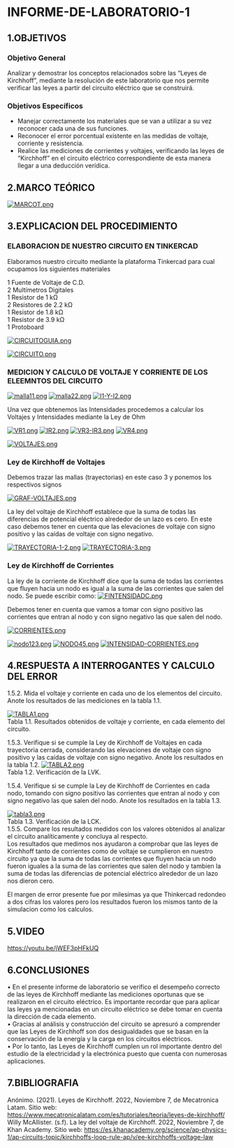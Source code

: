 # INFORME-DE-LABORATORIO-1

## 1.OBJETIVOS

### Objetivo General
Analizar y demostrar los conceptos relacionados sobre las “Leyes de Kirchhoff”, mediante la resolución de este laboratorio que nos permite verificar las leyes a partir del circuito eléctrico que se construirá.
### Objetivos Específicos
-	Manejar correctamente los materiales que se van a utilizar a su vez reconocer cada una de sus funciones.
-	Reconocer el error porcentual existente en las medidas de voltaje, corriente y resistencia.
-	Realice las mediciones de corrientes y voltajes, verificando las leyes de “Kirchhoff” en el circuito eléctrico correspondiente de esta manera llegar a una deducción verídica.

## 2.MARCO TEÓRICO

[![MARCOT.png](https://i.postimg.cc/fTvfzm1P/MARCOT.png)](https://postimg.cc/6yyvz2WV)

## 3.EXPLICACION DEL PROCEDIMIENTO

### ELABORACION DE NUESTRO CIRCUITO EN TINKERCAD

Elaboramos nuestro circuito mediante la plataforma Tinkercad para cual ocupamos los siguientes materiales

1 Fuente de Voltaje de C.D.<br>
2 Multímetros Digitales<br>
1 Resistor de 1 kΩ<br>
2 Resistores de 2.2 kΩ<br>
1 Resistor de 1.8 kΩ<br>
1 Resistor de 3.9 kΩ<br>
1 Protoboard<br>

[![CIRCUITOGUIA.png](https://i.postimg.cc/Y9rN59CF/CIRCUITOGUIA.png)](https://postimg.cc/2qtBvCvj)<br>


[![CIRCUITO.png](https://i.postimg.cc/y8Gw6MZW/CIRCUITO.png)](https://postimg.cc/BjxhMwNG)

### MEDICION Y CALCULO DE VOLTAJE Y CORRIENTE DE LOS ELEEMNTOS DEL CIRCUITO
[![malla11.png](https://i.postimg.cc/KjqFfTMc/malla11.png)](https://postimg.cc/4H9rNmPj)
[![malla22.png](https://i.postimg.cc/qRH76289/malla22.png)](https://postimg.cc/zLpN9b2j)
[![I1-Y-I2.png](https://i.postimg.cc/VL0YqWWS/I1-Y-I2.png)](https://postimg.cc/KRFSFLVF)

Una vez que obtenemos las Intensidades procedemos a calcular los Voltajes y Intensidades mediante la Ley de Ohm<br>

[![VR1.png](https://i.postimg.cc/TYdsGdpT/VR1.png)](https://postimg.cc/DmN6PKrN)
[![IR2.png](https://i.postimg.cc/WbqkdrD8/IR2.png)](https://postimg.cc/4mZdMYQH)
[![VR3-IR3.png](https://i.postimg.cc/htb1pwLh/VR3-IR3.png)](https://postimg.cc/gxjh0gBP)
[![VR4.png](https://i.postimg.cc/tJN4Lh2d/VR4.png)](https://postimg.cc/V05wtby5)<br>

[![VOLTAJES.png](https://i.postimg.cc/t49wp8zG/VOLTAJES.png)](https://postimg.cc/PPF2M3cS)

### Ley de Kirchhoff de Voltajes
Debemos trazar las mallas (trayectorias) en este caso 3 y ponemos los respectivos signos<br>

[![GRAF-VOLTAJES.png](https://i.postimg.cc/pV3d6LC1/GRAF-VOLTAJES.png)](https://postimg.cc/fkjZ3Z6x)<br>

La ley del voltaje de Kirchhoff establece que la suma de todas las diferencias de potencial eléctrico alrededor de un lazo es cero.
En este caso debemos tener en cuenta que las elevaciones de voltaje con signo positivo y las caídas de voltaje con signo negativo.<br>

[![TRAYECTORIA-1-2.png](https://i.postimg.cc/tTVKZp6Y/TRAYECTORIA-1-2.png)](https://postimg.cc/N9BJZhpc)
[![TRAYECTORIA-3.png](https://i.postimg.cc/hP31wx6R/TRAYECTORIA-3.png)](https://postimg.cc/ykcR3J7L)<br>

### Ley de Kirchhoff de Corrientes

La ley de la corriente de Kirchhoff dice que la suma de todas las corrientes que fluyen hacia un nodo es igual a la suma de las corrientes que salen del nodo. Se puede escribir como:
[![FINTENSIDADC.png](https://i.postimg.cc/nLLjtwDd/FINTENSIDADC.png)](https://postimg.cc/SnwN6dV8)<br>

Debemos tener en cuenta que vamos a tomar con signo positivo las corrientes que entran al nodo y con signo negativo las que salen del nodo.<br>

[![CORRIENTES.png](https://i.postimg.cc/WbXsPpwv/CORRIENTES.png)](https://postimg.cc/3d4sXTqS)

[![nodo123.png](https://i.postimg.cc/0jyHGvMY/nodo123.png)](https://postimg.cc/N9Z4YWxF)
[![NODO45.png](https://i.postimg.cc/cHXFLz9r/NODO45.png)](https://postimg.cc/340XLtHT)
[![INTENSIDAD-CORRIENTES.png](https://i.postimg.cc/QdMm6DbC/INTENSIDAD-CORRIENTES.png)](https://postimg.cc/nC6qz6Nf)

## 4.RESPUESTA A INTERROGANTES Y CALCULO DEL ERROR
1.5.2. Mida el voltaje y corriente en cada uno de los elementos del circuito. Anote los resultados de las mediciones en la tabla 1.1.<br>


[![TABLA1.png](https://i.postimg.cc/GtQ2TF07/TABLA1.png)](https://postimg.cc/FkYm2JH3)<br>
Tabla 1.1. Resultados obtenidos de voltaje y corriente, en cada elemento del circuito.<br>

1.5.3. Verifique si se cumple la Ley de Kirchhoff de Voltajes en cada trayectoria cerrada,
considerando las elevaciones de voltaje con signo positivo y las caídas de voltaje con
signo negativo. Anote los resultados en la tabla 1.2.
[![TABLA2.png](https://i.postimg.cc/jjkKmRPj/TABLA2.png)](https://postimg.cc/d7dzTPWM)<br>
Tabla 1.2. Verificación de la LVK.<br>

1.5.4. Verifique si se cumple la Ley de Kirchhoff de Corrientes en cada nodo, tomando
con signo positivo las corrientes que entran al nodo y con signo negativo las que salen
del nodo. Anote los resultados en la tabla 1.3.<br>



[![tabla3.png](https://i.postimg.cc/XNZ5qJvn/tabla3.png)](https://postimg.cc/YjH0ytgP)<br>
Tabla 1.3. Verificación de la LCK.<br>
1.5.5. Compare los resultados medidos con los valores obtenidos al analizar el circuito
analíticamente y concluya al respecto.<br>
Los resultados que medimos nos ayudaron a comprobar que las leyes de Kirchhoff tanto de corrientes como de voltaje se cumplieron en nuestro circuito ya que la suma de todas las corrientes que fluyen hacia un nodo fueron iguales a la suma de las corrientes que salen del nodo y tambien  la suma de todas las diferencias de potencial eléctrico alrededor de un lazo nos dieron cero.<br>

El margen de error presente fue por milesimas ya que Thinkercad redondeo a dos cifras los valores pero los resultados fueron los mismos tanto de la simulacion como los calculos.

## 5.VIDEO
https://youtu.be/jWEF3pHFkUQ

## 6.CONCLUSIONES 
•	En el presente informe de laboratorio se verifico el desempeño correcto de las leyes de Kirchhoff mediante las mediciones oportunas que se realizaron en el circuito eléctrico. Es importante recordar que para aplicar las leyes ya mencionadas en un circuito eléctrico se debe tomar en cuenta la dirección de cada elemento.<br>
•	Gracias al análisis y construcción del circuito se apresuró a comprender que las Leyes de Kirchhoff son dos desigualdades que se basan en la conservación de la energía y la carga en los circuitos eléctricos.<br>
•	Por lo tanto, las Leyes de Kirchhoff cumplen un rol importante dentro del estudio de la electricidad y la electrónica puesto que cuenta con numerosas aplicaciones.<br>

## 7.BIBLIOGRAFIA
Anónimo. (2021). Leyes de Kirchhoff. 2022, Noviembre 7, de Mecatronica Latam. Sitio web: https://www.mecatronicalatam.com/es/tutoriales/teoria/leyes-de-kirchhoff/<br>
Willy McAllister. (s.f). La ley del voltaje de Kirchhoff. 2022, Noviembre 7, de Khan Academy. Sitio web: https://es.khanacademy.org/science/ap-physics-1/ap-circuits-topic/kirchhoffs-loop-rule-ap/v/ee-kirchhoffs-voltage-law
